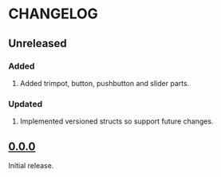 # CHANGELOG

## Unreleased

### Added
1. Added trimpot, button, pushbutton and slider parts.

### Updated
1. Implemented versioned structs so support future changes.


## [0.0.0](https://github.com/transcriptaze/VPD/releases/tag/v0.0.0)

Initial release.


